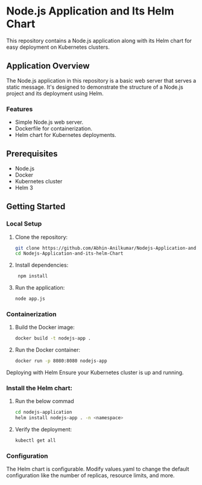 
# Node.js Application and Its Helm Chart

This repository contains a Node.js application along with its Helm chart for easy deployment on Kubernetes clusters.

## Application Overview

The Node.js application in this repository is a basic web server that serves a static message. It's designed to demonstrate the structure of a Node.js project and its deployment using Helm.

### Features

- Simple Node.js web server.
- Dockerfile for containerization.
- Helm chart for Kubernetes deployments.

## Prerequisites

- Node.js
- Docker
- Kubernetes cluster
- Helm 3

## Getting Started

### Local Setup

1. Clone the repository:
   ```bash
   git clone https://github.com/Abhin-Anilkumar/Nodejs-Application-and-its-helm-Chart.git
   cd Nodejs-Application-and-its-helm-Chart

2. Install dependencies:
   ```bash 
    npm install
3. Run the application:
   ```bash 
   node app.js

### Containerization

1. Build the Docker image:
   
   ```bash 
   docker build -t nodejs-app .
2. Run the Docker container:

   ```bash 
   docker run -p 8080:8080 nodejs-app
Deploying with Helm
Ensure your Kubernetes cluster is up and running.

### Install the Helm chart:

1.  Run the below commad 
    ```bash
    cd nodejs-application
    helm install nodejs-app . -n <namespace>

2. Verify the deployment:

   ```bash 
   kubectl get all

### Configuration

The Helm chart is configurable. Modify values.yaml to change the default configuration like the number of replicas, resource limits, and more.

